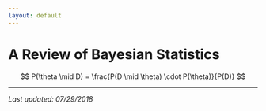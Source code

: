 ```yaml
---
layout: default
---
```


# A Review of Bayesian Statistics

$$
P(\theta \mid D) = \frac{P(D \mid \theta) \cdot P(\theta)}{P(D)}
$$

___
*Last updated: 07/29/2018*
